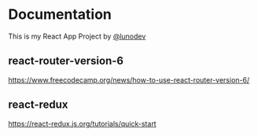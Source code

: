 # Documentation

This is my React App Project by [@lunodev](https://github.com/lunodev) 

## react-router-version-6

https://www.freecodecamp.org/news/how-to-use-react-router-version-6/

## react-redux

https://react-redux.js.org/tutorials/quick-start
